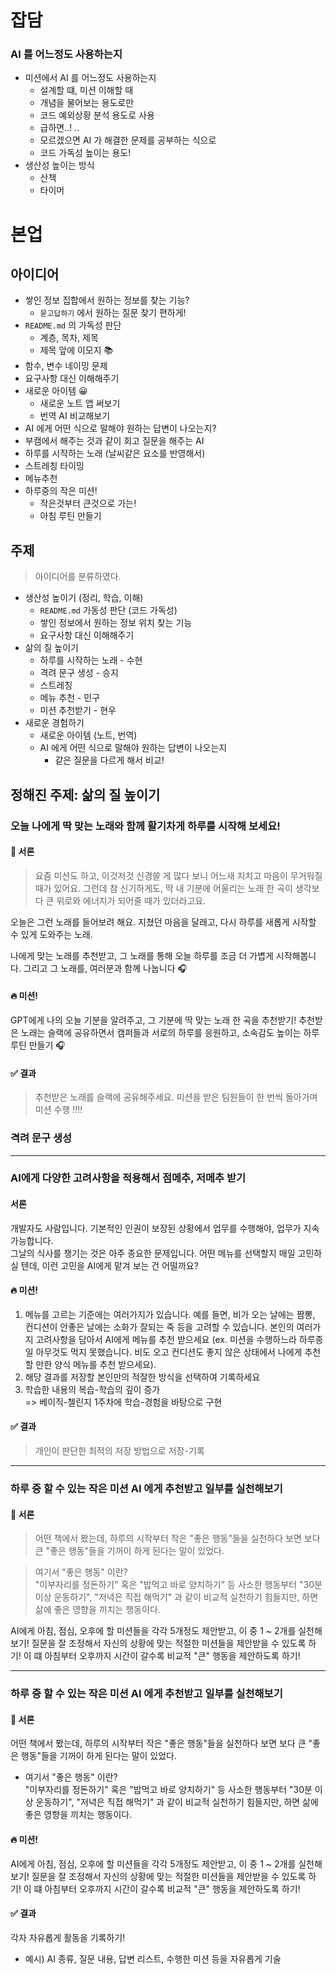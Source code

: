 # 잡담
### AI 를 어느정도 사용하는지
- 미션에서 AI 를 어느정도 사용하는지
  - 설계할 떄, 미션 이해할 때
  - 개념을 물어보는 용도로만
  - 코드 예외상황 분석 용도로 사용
  - 급하면..! ..
  - 모르겠으면 AI 가 해결한 문제를 공부하는 식으로
  - 코드 가독성 높이는 용도!
- 생산성 높이는 방식
  - 산책
  - 타이머

# 본업
## 아이디어
- 쌓인 정보 집합에서 원하는 정보를 찾는 기능?
  - `묻고답하기` 에서 원하는 질문 찾기 편하게!
- `README.md` 의 가독성 판단
  - 계층, 목차, 제목
  - 제목 앞에 이모지 📚
- 함수, 변수 네이밍 문제
- 요구사항 대신 이해해주기
- 새로운 아이템 😀
  - 새로운 노트 앱 써보기
  - 번역 AI 비교해보기
- AI 에게 어떤 식으로 말해야 원하는 답변이 나오는지?
- 부캠에서 해주는 것과 같이 회고 질문을 해주는 AI
- 하루를 시작하는 노래 (날씨같은 요소를 반영해서)
- 스트레칭 타이밍
- 메뉴추천
- 하루중의 작은 미션!
  - 작은것부터 큰것으로 가는!
  - 아침 루틴 만들기

## 주제
> 아이디어를 분류하였다.

- 생산성 높이기 (정리, 학습, 이해)
  - `README.md` 가동성 판단 (코드 가독성)
  - 쌓인 정보에서 원하는 정보 위치 찾는 기능
  - 요구사항 대신 이해해주기
- 삶의 질 높이기
  - 하루를 시작하는 노래 - 수현
  - 격려 문구 생성 - 승지
  - 스트레칭
  - 메뉴 추천 - 민구
  - 미션 추천받기 - 현우
- 새로운 경험하기
  - 새로운 아이템 (노트, 번역)
  - AI 에게 어떤 식으로 말해야 원하는 답변이 나오는지
    - 같은 질문을 다르게 해서 비교!

## 정해진 주제: **삶의 질 높이기**

### 오늘 나에게 딱 맞는 노래와 함께 활기차게 하루를 시작해 보세요!
#### 🧐 서론
> 요즘 미션도 하고, 이것저것 신경쓸 게 많다 보니 어느새 지치고 마음이 무거워질 때가 있어요.
그런데 참 신기하게도, 딱 내 기분에 어울리는 노래 한 곡이 생각보다 큰 위로와 에너지가 되어줄 때가 있더라고요.

오늘은 그런 노래를 들어보려 해요.
지쳤던 마음을 달래고, 다시 하루를 새롭게 시작할 수 있게 도와주는 노래.

나에게 맞는 노래를 추천받고, 그 노래를 통해 오늘 하루를 조금 더 가볍게 시작해봅니다. 그리고 그 노래를, 여러분과 함께 나눕니다 🎧

#### 🔥 미션!
GPT에게 나의 오늘 기분을 알려주고, 그 기분에 딱 맞는 노래 한 곡을 추천받기!
추천받은 노래는 슬랙에 공유하면서 캠퍼들과 서로의 하루를 응원하고, 소속감도 높이는 하루 루틴 만들기 🎧

#### ✅ 결과
> 추천받은 노래를 슬랙에 공유해주세요. 미션을 받은 팀원들이 한 번씩 돌아가며 미션 수행 !!!!

### 격려 문구 생성


---
### AI에게 다양한 고려사항을 적용해서 점메추, 저메추 받기

#### 서론

개발자도 사람입니다. 기본적인 인권이 보장된 상황에서 업무를 수행해야, 업무가 지속 가능합니다.  
그날의 식사를 챙기는 것은 아주 종요한 문제입니다. 어떤 메뉴를 선택할지 매일 고민하실 텐데, 이런 고민을 AI에게 맡겨 보는 건 어떨까요?

#### 🔥 미션!

1. 메뉴를 고르는 기준에는 여러가지가 있습니다. 예를 들면, 비가 오는 날에는 짬뽕, 컨디션이 안좋은 날에는 소화가 잘되는 죽 등을 고려할 수 있습니다. 본인의 여러가지 고려사항을 담아서 AI에게 메뉴를 추천 받으세요 (ex. 미션을 수행하느라 하루종일 아무것도 먹지 못했습니다. 비도 오고 컨디션도 좋지 않은 상태에서 나에게 추천할 만한 양식 메뉴를 추천 받으세요).
2. 해당 결과를 저장할 본인만의 적잘한 방식을 선택하여 기록하세요
3. 학습한 내용의 복습-학습의 깊이 증가  
=> 베이직-첼린지 1주차에 학습-경험을 바탕으로 구현

#### ✅ 결과

> 개인이 판단한 최적의 저장 방법으로 저장-기록
---

### 하루 중 할 수 있는 작은 미션 AI 에게 추천받고 일부를 실천해보기
#### 🧐 서론
> 어떤 책에서 봤는데, 하루의 시작부터 작은 "좋은 행동"들을 실천하다 보면 보다 큰 "좋은 행동"들을 기꺼이 하게 된다는 말이 있었다.  

> 여기서 "좋은 행동" 이란?  
> "이부자리를 정돈하기" 혹은 "밥먹고 바로 양치하기" 등 사소한 행동부터 "30분 이상 운동하기", "저녁은 직접 해먹기" 과 같이 비교적 실천하기 힘들지만, 하면 삶에 좋은 영향을 끼치는 행동이다.


AI에게 아침, 점심, 오후에 할 미션들을 각각 5개정도 제안받고, 이 중 1 ~ 2개를 실천해보기!
질문을 잘 조정해서 자신의 상황에 맞는 적절한 미션들을 제안받을 수 있도록 하기!
이 떄 아침부터 오후까지 시간이 갈수록 비교적 "큰" 행동을 제안하도록 하기!


---
### 하루 중 할 수 있는 작은 미션 AI 에게 추천받고 일부를 실천해보기
#### 🧐 서론
어떤 책에서 봤는데, 하루의 시작부터 작은 "좋은 행동"들을 실천하다 보면 보다 큰 "좋은 행동"들을 기꺼이 하게 된다는 말이 있었다.  

- 여기서 "좋은 행동" 이란?  
"이부자리를 정돈하기" 혹은 "밥먹고 바로 양치하기" 등 사소한 행동부터 "30분 이상 운동하기", "저녁은 직접 해먹기" 과 같이 비교적 실천하기 힘들지만, 하면 삶에 좋은 영향을 끼치는 행동이다.

#### 🔥 미션!
AI에게 아침, 점심, 오후에 할 미션들을 각각 5개정도 제안받고, 이 중 1 ~ 2개를 실천해보기!
질문을 잘 조정해서 자신의 상황에 맞는 적절한 미션들을 제안받을 수 있도록 하기!
이 떄 아침부터 오후까지 시간이 갈수록 비교적 "큰" 행동을 제안하도록 하기!

#### ✅ 결과
각자 자유롭게 활동을 기록하기!
- 예시) AI 종류, 질문 내용, 답변 리스트, 수행한 미션 등을 자유롭게 기술
